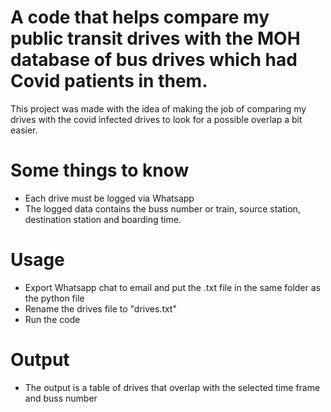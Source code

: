 # A code that helps compare my public transit drives with the MOH database of bus drives which had Covid patients in them.
This project was made with the idea of making the job of comparing my drives with the covid infected drives to look for a possible overlap a bit easier.

# Some things to know
* Each drive must be logged via Whatsapp
* The logged data contains the buss number or train, source station, destination station and boarding time.

# Usage
* Export Whatsapp chat to email and put the .txt file in the same folder as the python file
* Rename the drives file to "drives.txt"
* Run the code

# Output
* The output is a table of drives that overlap with the selected time frame and buss number
